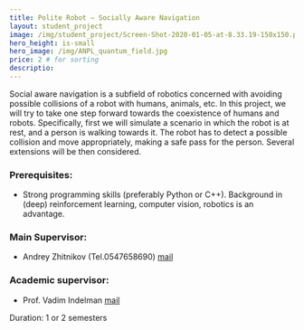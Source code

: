 ```yaml
---
title: Polite Robot – Socially Aware Navigation
layout: student_project
image: /img/student_project/Screen-Shot-2020-01-05-at-8.33.19-150x150.png
hero_height: is-small
hero_image: /img/ANPL_quantum_field.jpg 
price: 2 # for sorting 
descriptio: 
---
```


Social aware navigation is a subfield of robotics concerned with avoiding possible collisions of a
robot with humans, animals, etc. In this project, we will try to take one step forward towards
the coexistence of humans and robots. Specifically, first we will simulate a scenario in which the
robot is at rest, and a person is walking towards it. The robot has to detect a possible collision
and move appropriately, making a safe pass for the person. Several extensions will be then
considered.

### Prerequisites:
- Strong programming skills (preferably Python or C++). Background in (deep) reinforcement learning, computer vision, robotics is an advantage.

### Main Supervisor: 
- Andrey Zhitnikov (Tel.0547658690) [mail](mailto:andreyz@campus.technion.ac.il)

### Academic supervisor:
- Prof. Vadim Indelman [mail](mailto:vadim.indelman@technion.ac.il)

Duration: 1 or 2 semesters
